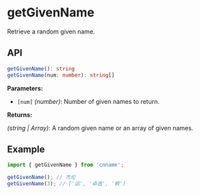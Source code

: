 # getGivenName

Retrieve a random given name.

## API

```ts
getGivenName(): string
getGivenName(num: number): string[]
```

**Parameters:**

- `[num]` _(number)_: Number of given names to return.

**Returns:**

_(string | Array)_: A random given name or an array of given names.

## Example

```js
import { getGivenName } from 'cnname';

getGivenName(); // 杰伦
getGivenName(3); // ['运', '卓逸', '枫']
```
